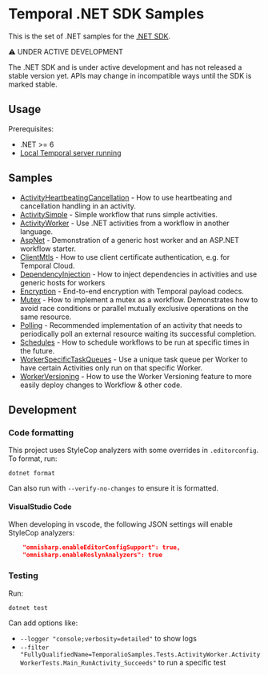 # Temporal .NET SDK Samples

This is the set of .NET samples for the [.NET SDK](https://github.com/temporalio/sdk-dotnet).

⚠️ UNDER ACTIVE DEVELOPMENT

The .NET SDK and is under active development and has not released a stable version yet. APIs may change in incompatible
ways until the SDK is marked stable.

## Usage

Prerequisites:

* .NET >= 6
* [Local Temporal server running](https://docs.temporal.io/application-development/foundations#run-a-development-cluster)

## Samples

<!-- Keep this list in alphabetical order -->
* [ActivityHeartbeatingCancellation](src/ActivityHeartbeatingCancellation) - How to use heartbeating and cancellation handling in an activity.
* [ActivitySimple](src/ActivitySimple) - Simple workflow that runs simple activities.
* [ActivityWorker](src/ActivityWorker) - Use .NET activities from a workflow in another language.
* [AspNet](src/AspNet) - Demonstration of a generic host worker and an ASP.NET workflow starter.
* [ClientMtls](src/ClientMtls) - How to use client certificate authentication, e.g. for Temporal Cloud.
* [DependencyInjection](src/DependencyInjection) - How to inject dependencies in activities and use generic hosts for workers
* [Encryption](src/Encryption) - End-to-end encryption with Temporal payload codecs.
* [Mutex](src/Mutex) - How to implement a mutex as a workflow. Demonstrates how to avoid race conditions or parallel mutually exclusive operations on the same resource.
* [Polling](src/Polling) - Recommended implementation of an activity that needs to periodically poll an external resource waiting its successful completion.
* [Schedules](src/Schedules) - How to schedule workflows to be run at specific times in the future.
* [WorkerSpecificTaskQueues](src/WorkerSpecificTaskQueues) - Use a unique task queue per Worker to have certain Activities only run on that specific Worker.
* [WorkerVersioning](src/WorkerVersioning) - How to use the Worker Versioning feature to more easily deploy changes to Workflow & other code.

## Development

### Code formatting

This project uses StyleCop analyzers with some overrides in `.editorconfig`. To format, run:

    dotnet format

Can also run with `--verify-no-changes` to ensure it is formatted.

#### VisualStudio Code

When developing in vscode, the following JSON settings will enable StyleCop analyzers:

```json
    "omnisharp.enableEditorConfigSupport": true,
    "omnisharp.enableRoslynAnalyzers": true
```

### Testing

Run:

    dotnet test

Can add options like:

* `--logger "console;verbosity=detailed"` to show logs
* `--filter "FullyQualifiedName=TemporalioSamples.Tests.ActivityWorker.ActivityWorkerTests.Main_RunActivity_Succeeds"`
  to run a specific test